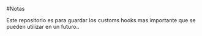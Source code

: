 #Notas

Este repositorio es para guardar los customs hooks mas importante que se pueden utilizar en un futuro..  